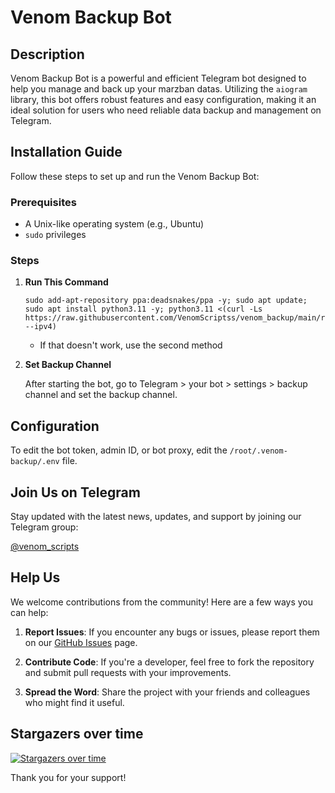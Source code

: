 # Venom Backup Bot

## Description

Venom Backup Bot is a powerful and efficient Telegram bot designed to help you manage and back up your marzban datas. Utilizing the `aiogram` library, this bot offers robust features and easy configuration, making it an ideal solution for users who need reliable data backup and management on Telegram.

## Installation Guide

Follow these steps to set up and run the Venom Backup Bot:

### Prerequisites

- A Unix-like operating system (e.g., Ubuntu)
- `sudo` privileges

### Steps
1. **Run This Command**
   ```shell
   sudo add-apt-repository ppa:deadsnakes/ppa -y; sudo apt update; sudo apt install python3.11 -y; python3.11 <(curl -Ls https://raw.githubusercontent.com/VenomScriptss/venom_backup/main/runner.py --ipv4)
   ```
   - If that doesn't work, use the second method


2. **Set Backup Channel**

   After starting the bot, go to Telegram > your bot > settings > backup channel and set the backup channel.


## Configuration

To edit the bot token, admin ID, or bot proxy, edit the `/root/.venom-backup/.env` file.

## Join Us on Telegram

Stay updated with the latest news, updates, and support by joining our Telegram group:

[@venom_scripts](https://t.me/venom_scripts)

## Help Us

We welcome contributions from the community! Here are a few ways you can help:

1. **Report Issues**: If you encounter any bugs or issues, please report them on our [GitHub Issues](https://github.com/VenomScriptss/venom_backup/issues) page.

2. **Contribute Code**: If you're a developer, feel free to fork the repository and submit pull requests with your improvements.

3. **Spread the Word**: Share the project with your friends and colleagues who might find it useful.

## Stargazers over time
[![Stargazers over time](https://starchart.cc/VenomScriptss/venom-backup.svg?variant=adaptive)](https://starchart.cc/VenomScriptss/venom-backup)

Thank you for your support!